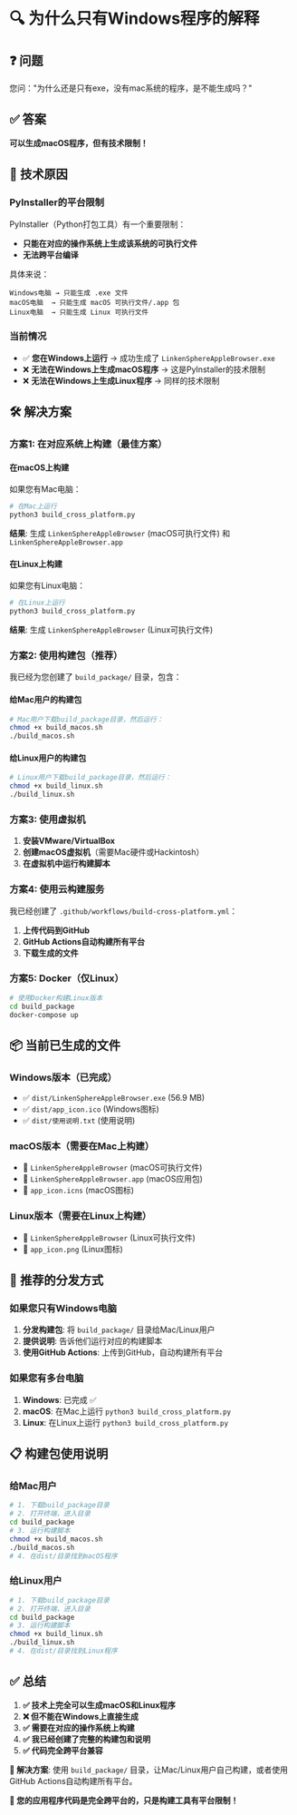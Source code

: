 # 🔍 为什么只有Windows程序的解释

## ❓ **问题**
您问："为什么还是只有exe，没有mac系统的程序，是不能生成吗？"

## ✅ **答案**
**可以生成macOS程序，但有技术限制！**

## 🔧 **技术原因**

### **PyInstaller的平台限制**
PyInstaller（Python打包工具）有一个重要限制：
- **只能在对应的操作系统上生成该系统的可执行文件**
- **无法跨平台编译**

具体来说：
```
Windows电脑 → 只能生成 .exe 文件
macOS电脑  → 只能生成 macOS 可执行文件/.app 包
Linux电脑  → 只能生成 Linux 可执行文件
```

### **当前情况**
- ✅ **您在Windows上运行** → 成功生成了 `LinkenSphereAppleBrowser.exe`
- ❌ **无法在Windows上生成macOS程序** → 这是PyInstaller的技术限制
- ❌ **无法在Windows上生成Linux程序** → 同样的技术限制

## 🛠️ **解决方案**

### **方案1: 在对应系统上构建（最佳方案）**

#### **在macOS上构建**
如果您有Mac电脑：
```bash
# 在Mac上运行
python3 build_cross_platform.py
```
**结果**: 生成 `LinkenSphereAppleBrowser` (macOS可执行文件) 和 `LinkenSphereAppleBrowser.app`

#### **在Linux上构建**
如果您有Linux电脑：
```bash
# 在Linux上运行
python3 build_cross_platform.py
```
**结果**: 生成 `LinkenSphereAppleBrowser` (Linux可执行文件)

### **方案2: 使用构建包（推荐）**
我已经为您创建了 `build_package/` 目录，包含：

#### **给Mac用户的构建包**
```bash
# Mac用户下载build_package目录，然后运行：
chmod +x build_macos.sh
./build_macos.sh
```

#### **给Linux用户的构建包**
```bash
# Linux用户下载build_package目录，然后运行：
chmod +x build_linux.sh
./build_linux.sh
```

### **方案3: 使用虚拟机**
1. **安装VMware/VirtualBox**
2. **创建macOS虚拟机**（需要Mac硬件或Hackintosh）
3. **在虚拟机中运行构建脚本**

### **方案4: 使用云构建服务**
我已经创建了 `.github/workflows/build-cross-platform.yml`：
1. **上传代码到GitHub**
2. **GitHub Actions自动构建所有平台**
3. **下载生成的文件**

### **方案5: Docker（仅Linux）**
```bash
# 使用Docker构建Linux版本
cd build_package
docker-compose up
```

## 📦 **当前已生成的文件**

### **Windows版本（已完成）**
- ✅ `dist/LinkenSphereAppleBrowser.exe` (56.9 MB)
- ✅ `dist/app_icon.ico` (Windows图标)
- ✅ `dist/使用说明.txt` (使用说明)

### **macOS版本（需要在Mac上构建）**
- 🔄 `LinkenSphereAppleBrowser` (macOS可执行文件)
- 🔄 `LinkenSphereAppleBrowser.app` (macOS应用包)
- 🔄 `app_icon.icns` (macOS图标)

### **Linux版本（需要在Linux上构建）**
- 🔄 `LinkenSphereAppleBrowser` (Linux可执行文件)
- 🔄 `app_icon.png` (Linux图标)

## 🚀 **推荐的分发方式**

### **如果您只有Windows电脑**
1. **分发构建包**: 将 `build_package/` 目录给Mac/Linux用户
2. **提供说明**: 告诉他们运行对应的构建脚本
3. **使用GitHub Actions**: 上传到GitHub，自动构建所有平台

### **如果您有多台电脑**
1. **Windows**: 已完成 ✅
2. **macOS**: 在Mac上运行 `python3 build_cross_platform.py`
3. **Linux**: 在Linux上运行 `python3 build_cross_platform.py`

## 📋 **构建包使用说明**

### **给Mac用户**
```bash
# 1. 下载build_package目录
# 2. 打开终端，进入目录
cd build_package
# 3. 运行构建脚本
chmod +x build_macos.sh
./build_macos.sh
# 4. 在dist/目录找到macOS程序
```

### **给Linux用户**
```bash
# 1. 下载build_package目录
# 2. 打开终端，进入目录
cd build_package
# 3. 运行构建脚本
chmod +x build_linux.sh
./build_linux.sh
# 4. 在dist/目录找到Linux程序
```

## ✅ **总结**

1. **✅ 技术上完全可以生成macOS和Linux程序**
2. **❌ 但不能在Windows上直接生成**
3. **✅ 需要在对应的操作系统上构建**
4. **✅ 我已经创建了完整的构建包和说明**
5. **✅ 代码完全跨平台兼容**

**🎯 解决方案**: 使用 `build_package/` 目录，让Mac/Linux用户自己构建，或者使用GitHub Actions自动构建所有平台。

**🎉 您的应用程序代码是完全跨平台的，只是构建工具有平台限制！**
